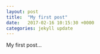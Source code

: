 ```yaml
---
layout: post
title:  "My first post"
date:   2017-02-16 10:15:30 +0000
categories: jekyll update
---
```

My first post...

